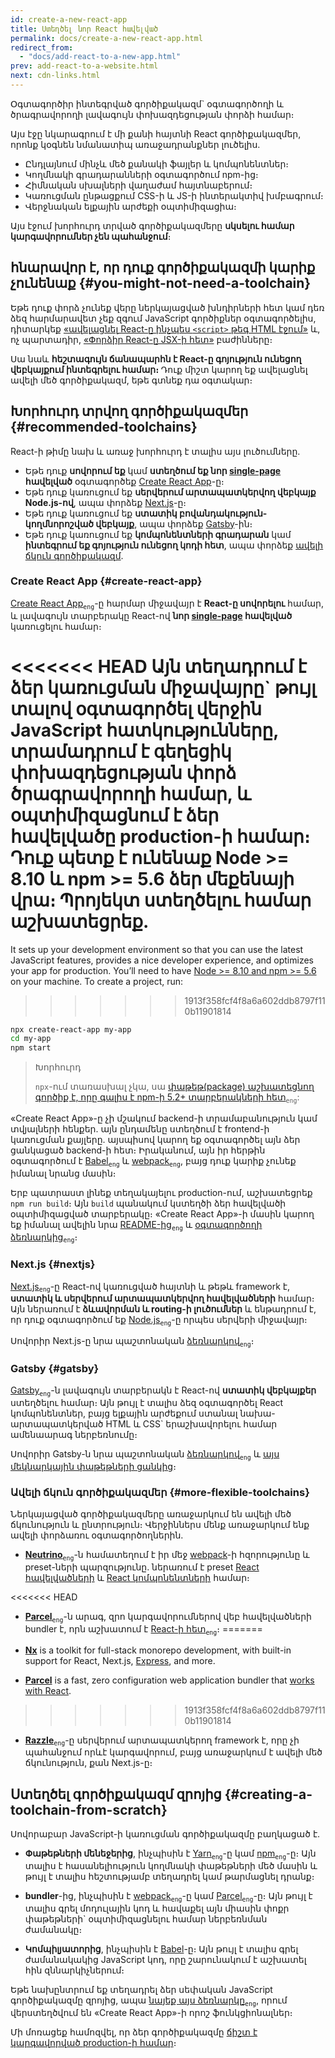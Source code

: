 ```yaml
---
id: create-a-new-react-app
title: Ստեղծել նոր React հավելված
permalink: docs/create-a-new-react-app.html
redirect_from:
  - "docs/add-react-to-a-new-app.html"
prev: add-react-to-a-website.html
next: cdn-links.html
---
```


Օգտագործիր ինտեգրված գործիքակազմ\` օգտագործողի և ծրագրավորողի լավագույն փոխազդեցության փորձի համար։

Այս էջը նկարագրում է մի քանի հայտնի React գործիքակազմեր, որոնք կօգնեն նմանատիպ առաջադրանքներ լուծելիս.

* Ընդլայնում մինչև մեծ քանակի ֆայլեր և կոմպոնենտներ։
* Կողմնակի գրադարանների օգտագործում npm-ից։
* Հիմնական սխալների վաղաժամ հայտնաբերում։
* Կառուցման ընթացքում CSS-ի և JS-ի ինտերակտիվ խմբագրում։
* Վերջնական ելքային արժեքի օպտիմիզացիա։

Այս էջում խորհուրդ տրված գործիքակազմերը **սկսելու համար կարգավորումներ չեն պահանջում**։

## հնարավոր է, որ դուք գործիքակազմի կարիք չունենաք {#you-might-not-need-a-toolchain}

Եթե դուք փորձ չունեք վերը ներկայացված խնդիրների հետ կամ դեռ ձեզ հարմարավետ չեք զգում JavaScript գործիքներ օգտագործելիս, դիտարկեք [«ավելացնել React-ը ինչպես `<script>` թեգ HTML էջում»](/docs/add-react-to-a-website.html) և, ոչ պարտադիր, [«Փորձիր React-ը JSX-ի հետ»](/docs/add-react-to-a-website.html#optional-try-react-with-jsx) բաժինները։

Սա նաև **հեշտագույն ճանապարհն է React-ը գոյություն ունեցող վեբկայքում ինտեգրելու համար։** Դուք միշտ կարող եք ավելացնել ավելի մեծ գործիքակազմ, եթե գտնեք դա օգտակար։

## Խորհուրդ տրվող գործիքակազմեր {#recommended-toolchains}

React-ի թիմը նախ և առաջ խորհուրդ է տալիս այս լուծումները.

- Եթե դուք **սովորում եք** կամ **ստեղծում եք նոր [single-page](/docs/glossary.html#single-page-application) հավելված** օգտագործեք [Create React App](#create-react-app)-ը։
- Եթե դուք կառուցում եք **սերվերում արտապատկերվող վեբկայք Node.js-ով**, ապա փորձեք [Next.js](#nextjs)-ը։
- Եթե դուք կառուցում եք **ստատիկ բովանդակություն-կողմնորոշված վեբկայք**, ապա փորձեք [Gatsby](#gatsby)-ին։
- Եթե դուք կառուցում եք **կոմպոնենտների գրադարան** կամ **ինտեգրում եք գոյություն ունեցող կոդի հետ**, ապա փորձեք [ավելի ճկուն գործիքակազմ](#more-flexible-toolchains).

### Create React App {#create-react-app}

[Create React App](https://github.com/facebookincubator/create-react-app)<sub>`eng`</sub>-ը հարմար միջավայր է **React-ը սովորելու**  համար, և լավագույն տարբերակը React-ով **նոր [single-page](/docs/glossary.html#single-page-application) հավելված** կառուցելու համար։

<<<<<<< HEAD
Այն տեղադրում է ձեր կառուցման միջավայրը\` թույլ տալով օգտագործել վերջին JavaScript հատկությունները, տրամադրում է գեղեցիկ փոխազդեցության փորձ ծրագրավորողի համար, և օպտիմիզացնում է ձեր հավելվածը production-ի համար։ Դուք պետք է ունենաք Node >= 8.10 և npm >= 5.6 ձեր մեքենայի վրա։ Պրոյեկտ ստեղծելու համար աշխատեցրեք.
=======
It sets up your development environment so that you can use the latest JavaScript features, provides a nice developer experience, and optimizes your app for production. You’ll need to have [Node >= 8.10 and npm >= 5.6](https://nodejs.org/en/) on your machine. To create a project, run:
>>>>>>> 1913f358fcf4f8a6a602ddb8797f110b11901814

```bash
npx create-react-app my-app
cd my-app
npm start
```

>Խորհուրդ
>
>`npx`-ում տառասխալ չկա, սա [փաթեթ(package) աշխատեցնող գործիք է, որը գալիս է npm-ի 5.2+ տարբերակների հետ](https://medium.com/@maybekatz/introducing-npx-an-npm-package-runner-55f7d4bd282b)<sub>`eng`</sub>:

«Create React App»-ը չի մշակում backend-ի տրամաբանություն կամ տվյալների հենքեր. այն ընդամենը ստեղծում է frontend-ի կառուցման քայլերը. այսպիսով կարող եք օգտագործել այն ձեր ցանկացած backend-ի հետ։ Իրականում, այն իր հերթին օգտագործում է [Babel](https://babeljs.io/)<sub>`eng`</sub> և [webpack](https://webpack.js.org/)<sub>`eng`</sub>, բայց դուք կարիք չունեք իմանալ նրանց մասին։

Երբ պատրաստ լինեք տեղակայելու production-ում, աշխատեցրեք `npm run build`։ Այն `build` պանակում կստեղծի ձեր հավելվածի օպտիմիզացված տարբերակը։ «Create React App»-ի մասին կարող եք իմանալ ավելին նրա [README-ից](https://github.com/facebookincubator/create-react-app#create-react-app--)<sub>`eng`</sub> և [օգտագործողի ձեռնարկից](https://facebook.github.io/create-react-app/)<sub>`eng`</sub>։

### Next.js {#nextjs}

[Next.js](https://nextjs.org/)<sub>`eng`</sub>-ը React-ով կառուցված հայտնի և թեթև framework է, **ստատիկ և սերվերում արտապատկերվող հավելվածների** համար։ Այն ներառում է **ձևավորման և routing-ի լուծումներ** և ենթադրում է, որ դուք օգտագործում եք [Node.js](https://nodejs.org/)<sub>`eng`</sub>-ը որպես սերվերի միջավայր։

Սովորիր Next.js-ը նրա պաշտոնական [ձեռնարկով](https://nextjs.org/learn/)<sub>`eng`</sub>։

### Gatsby {#gatsby}

[Gatsby](https://www.gatsbyjs.org/)<sub>`eng`</sub>-ն լավագույն տարբերակն է React-ով **ստատիկ վեբկայքեր** ստեղծելու համար։ Այն թույլ է տալիս ձեզ օգտագործել React կոմպոնենտներ, բայց ելքային արժեքում ստանալ նախա-արտապատկերված HTML և CSS\` երաշխավորելու համար ամենաարագ ներբեռնումը։

Սովորիր Gatsby-ն նրա պաշտոնական [ձեռնարկով](https://www.gatsbyjs.org/docs/)<sub>`eng`</sub> և [այս մեկնարկային փաթեթների ցանկից](https://www.gatsbyjs.org/docs/gatsby-starters/)։

### Ավելի ճկուն գործիքակազմեր {#more-flexible-toolchains}

Ներկայացված գործիքակազմերը առաջարկում են ավելի մեծ ճկունություն և ընտրություն։ Վերջիններս մենք առաջարկում ենք ավելի փորձառու օգտագործողներին.

- **[Neutrino](https://neutrinojs.org/)**<sub>`eng`</sub>-ն համատեղում է իր մեջ [webpack](https://webpack.js.org/)-ի հզորությունը և preset-ների պարզությունը. ներառում է preset [React հավելվածների](https://neutrinojs.org/packages/react/) և [React կոմպոնենտների](https://neutrinojs.org/packages/react-components/) համար։

<<<<<<< HEAD
- **[Parcel](https://parceljs.org/)**<sub>`eng`</sub>-ն արագ, զրո կարգավորումներով վեբ հավելվածների bundler է, որն աշխատում է [React-ի հետ](https://parceljs.org/recipes.html#react)<sub>`eng`</sub>։
=======
- **[Nx](https://nx.dev/react)** is a toolkit for full-stack monorepo development, with built-in support for React, Next.js, [Express](https://expressjs.com/), and more.

- **[Parcel](https://parceljs.org/)** is a fast, zero configuration web application bundler that [works with React](https://parceljs.org/recipes.html#react).
>>>>>>> 1913f358fcf4f8a6a602ddb8797f110b11901814

- **[Razzle](https://github.com/jaredpalmer/razzle)**<sub>`eng`</sub>-ը սերվերում արտապատկերող framework է, որը չի պահանջում որևէ կարգավորում, բայց առաջարկում է ավելի մեծ ճկունություն, քան Next.js-ը։

## Ստեղծել գործիքակազմ զրոյից {#creating-a-toolchain-from-scratch}

Սովորաբար JavaScript-ի կառուցման գործիքակազմը բաղկացած է.

* **Փաթեթների մենեջերից**, ինչպիսին է [Yarn](https://yarnpkg.com/)<sub>`eng`</sub>-ը կամ [npm](https://www.npmjs.com/)<sub>`eng`</sub>-ը։ Այն տալիս է հասանելիություն կողմնակի փաթեթների մեծ մասին և թույլ է տալիս հեշտությամբ տեղադրել կամ թարմացնել դրանք։

* **bundler**-ից, ինչպիսին է [webpack](https://webpack.js.org/)<sub>`eng`</sub>-ը կամ [Parcel](https://parceljs.org/)<sub>`eng`</sub>-ը։ Այն թույլ է տալիս գրել մոդուլային կոդ և հավաքել այն միասին փոքր փաթեթների\` օպտիմիզացնելու համար ներբեռնման ժամանակը։

* **Կոմպիլյատորից**, ինչպիսին է [Babel](https://babeljs.io/)-ը։ Այն թույլ է տալիս գրել ժամանակակից JavaScript կոդ, որը շարունակում է աշխատել հին զննարկիչներում։

Եթե նախընտրում եք տեղադրել ձեր սեփական JavaScript գործիքակազմը զրոյից, ապա [նայեք այս ձեռնարկը](https://blog.usejournal.com/creating-a-react-app-from-scratch-f3c693b84658)<sub>`eng`</sub>, որում վերստեղծվում են «Create React App»-ի որոշ ֆունկցիոնալներ։

Մի մոռացեք համոզվել, որ ձեր գործիքակազմը [ճիշտ է կարգավորված production-ի համար](/docs/optimizing-performance.html#use-the-production-build)։
